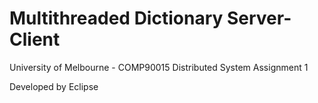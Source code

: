 # Multithreaded Dictionary Server-Client
 University of Melbourne - COMP90015 Distributed System Assignment 1
 
 Developed by Eclipse
